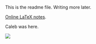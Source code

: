 This is the readme file. Writing more later.

[Online LaTeX notes][1].

[1]: https://www.overleaf.com/4824963fffdhs

Caleb was here.

![](animation.gif)
